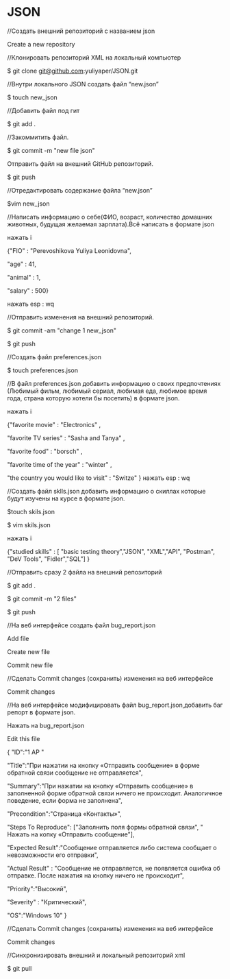 # JSON
//Создать внешний репозиторий c названием json

Create a new repository

//Клонировать репозиторий XML на локальный компьютер

$ git clone git@github.com:yuliyaper/JSON.git

//Внутри локального JSON создать файл “new.json”

$ touch new_json

//Добавить файл под гит

$ git add .

//Закоммитить файл.

$ git commit -m "new file json"

Отправить файл на внешний GitHub репозиторий.

$ git push

//Отредактировать содержание файла “new.json”

$vim new_json

//Hаписать информацию о себе(ФИО, возраст, количество домашних  животных, будущая желаемая зарплата).Всё написать в формате json

нажать i

{"FIO" : "Perevoshikova Yuliya Leonidovna",

 "age" : 41,
 
 "animal" : 1,
 
 "salary" : 500}
 
нажать esp : wq

//Отправить изменения на внешний репозиторий.

$ git commit -am "change 1 new_json"

$ git push

//Создать файл preferences.json

$ touch preferences.json

//В файл preferences.json добавить информацию о своих предпочтениях (Любимый фильм, любимый сериал, любимая еда, любимое время года, стрaна которую хотели бы посетить) в формате json.

нажать i

{"favorite movie" : "Electronics" ,

"favorite TV series" : "Sasha and Tanya" ,

"favorite food" : "borsch" ,

"favorite time of the year" : "winter" ,

"the country you would like to visit" : "Switze" 
}
нажать esp : wq

//Создать файл sklls.json добавить информацию о скиллах которые будут изучены на курсе в формате json.

$touch skils.json

$ vim skils.json

нажать i

{"studied skills" : [ "basic testing theory","JSON", "XML","API", "Postman",
	                   "DeV Tools", "Fidler","SQL"]
}

//Отправить сразу 2 файла на внешний репозиторий

$ git add .

$ git commit -m "2 files"

$ git push

//На веб интерфейсе создать файл bug_report.json

Add file

Create new file

Commit new file

//Сделать Commit changes (сохранить) изменения на веб интерфейсе

Commit changes

//На веб интерфейсе модифицировать файл bug_report.json,добавить баг репорт в формате json.

Нажать на bug_report.json

Edit this file

{ "ID":"1 AP "

  "Title":"При нажатии на кнопку «Отправить сообщение» в форме обратной связи сообщение не отправляется",
  
  "Summary":"При нажатии на кнопку «Отправить сообщение» в заполненной форме обратной связи ничего не происходит. Аналогичное поведение, если форма не заполнена",
  
  "Precondition":"Страница «Контакты»",
  
  "Steps To Reproduce": ["Заполнить поля формы обратной связи", " Нажать на копку «Отправить сообщение"],
  
  "Expected Result":"Сообщение отправляется либо система сообщает о невозможности его отправки",
  
  "Actual Result" : "Сообщение не отправляется, не появляется ошибка об отправке. После нажатия на кнопку ничего не происходит",
  
  "Priority":"Высокий",
  
  "Severity" : "Критический",
  
  "OS":"Windows 10"
}

//Сделать Commit changes (сохранить) изменения на  веб интерфейсе

Commit changes

//Синхронизировать внешний и локальный репозиторий xml

$ git pull


